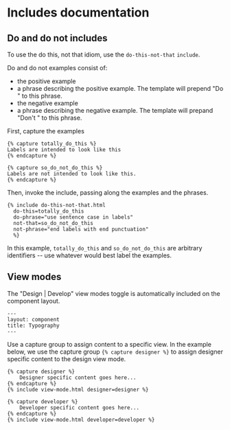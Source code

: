 # Includes documentation

## Do and do not includes

To use the do this, not that idiom, use the `do-this-not-that` `include`.

Do and do not examples consist of:

+ the positive example
+ a phrase describing the positive example. The template will prepend "Do " to
  this phrase.
+ the negative example
+ a phrase describing the negative example. The template will prepand "Don't "
  to this phrase.

First, capture the examples

```liquid
{% capture totally_do_this %}
Labels are intended to look like this
{% endcapture %}

{% capture so_do_not_do_this %}
Labels are not intended to look like this.
{% endcapture %}
```

Then, invoke the include, passing along the examples and the phrases.

```liquid
{% include do-this-not-that.html
  do-this=totally_do_this
  do-phrase="use sentence case in labels"
  not-that=so_do_not_do_this
  not-phrase="end labels with end punctuation"
  %}
```

In this example, `totally_do_this` and `so_do_not_do_this` are arbitrary
identifiers -- use whatever would best label the examples.

## View modes

The "Design | Develop" view modes toggle is automatically included on the component layout.
```
---
layout: component
title: Typography
---
```

Use a capture group to assign content to a specific view. In the example below, we use the capture group `{% capture designer %}` to assign designer specific content to the design view mode.

```
{% capture designer %}
	Designer specific content goes here...
{% endcapture %}
{% include view-mode.html designer=designer %}

{% capture developer %}
	Developer specific content goes here...
{% endcapture %}
{% include view-mode.html developer=developer %}

```

